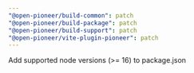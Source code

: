 ```yaml
---
"@open-pioneer/build-common": patch
"@open-pioneer/build-package": patch
"@open-pioneer/build-support": patch
"@open-pioneer/vite-plugin-pioneer": patch
---
```


Add supported node versions (>= 16) to package.json

